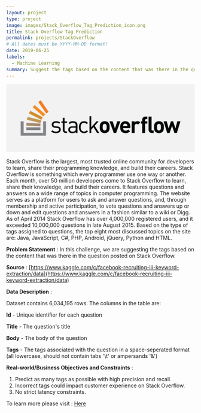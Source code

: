```yaml
---
layout: project
type: project
image: images/Stack_Overflow_Tag_Prediction_icon.png
title: Stack Overflow Tag Prediction
permalink: projects/StackOverflow
# All dates must be YYYY-MM-DD format!
date: 2019-06-25
labels:
  - Machine Learning
summary: Suggest the tags based on the content that was there in the question posted on Stackoverflow.
---
```


<img class="ui image" src="../images/Stack_Overflow_Tag_Prediction_Banner.png">

Stack Overflow is the largest, most trusted online community for developers to learn, share their programming knowledge, and build their careers. Stack Overflow is something which every programmer use one way or another. Each month, over 50 million developers come to Stack Overflow to learn, share their knowledge, and build their careers. It features questions and answers on a wide range of topics in computer programming. The website serves as a platform for users to ask and answer questions, and, through membership and active participation, to vote questions and answers up or down and edit questions and answers in a fashion similar to a wiki or Digg. As of April 2014 Stack Overflow has over 4,000,000 registered users, and it exceeded 10,000,000 questions in late August 2015. Based on the type of tags assigned to questions, the top eight most discussed topics on the site are: Java, JavaScript, C#, PHP, Android, jQuery, Python and HTML.

<b>Problem Statement</b> : In this challenge, we are suggesting the tags based on the content that was there in the question posted on Stack Overflow.

<b>Source</b> : [https://www.kaggle.com/c/facebook-recruiting-iii-keyword-extraction/data](https://www.kaggle.com/c/facebook-recruiting-iii-keyword-extraction/data)

<b>Data Description</b> : 

Dataset contains 6,034,195 rows. The columns in the table are:

<b>Id</b> - Unique identifier for each question

<b>Title</b> - The question's title

<b>Body</b> - The body of the question

<b>Tags</b> - The tags associated with the question in a space-seperated format (all lowercase, should not contain tabs '\t' or ampersands '&')

<b>Real-world/Business Objectives and Constraints</b> : 
1. Predict as many tags as possible with high precision and recall.
2. Incorrect tags could impact customer experience on Stack Overflow.
3. No strict latency constraints.

To learn more please visit : [Here](https://github.com/Souravban/Stack-Overflow-Tag-Prediction)
